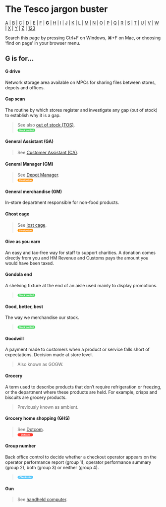 # The Tesco jargon buster

[A](a.md) | [B](b.md) | [C](c.md) | [D](d.md) | [E](e.md) | [F](f.md) | [**G**](g.md) | [H](h.md) | [I](i.md) | [J](j.md) | [K](k.md) | [L](l.md) | [M](m.md) | [N](n.md) | [O](o.md) | [P](p.md) | [Q](q.md) | [R](r.md) | [S](s.md) | [T](t.md) | [U](u.md) | [V](v.md) | [W](w.md) | [X](x.md) | [Y](y.md) | [Z](z.md) | [123](123.md)

Search this page by pressing Ctrl+F on Windows, ⌘+F on Mac, or choosing ‘find on page’ in your browser menu.

## G is for…

#### G drive
Network storage area available on MPCs for sharing files between stores, depots and offices.

#### Gap scan
The routine by which stores register and investigate any gap (out of stock) to establish why it is a gap.  
> See also [out of stock (TOS)](o.md#out-of-stock-tos).  
> ![Stock control](assets/images/tag-stockcontrol.png)

#### General Assistant (GA)
> See [Customer Assistant (CA)](c.md#customer-assistant-ca).

#### General Manager (GM)
> See [Depot Manager](d.md#depot-manager).  
> ![Distribution](assets/images/tag-distribution.png)

#### General merchandise (GM)
In-store department responsible for non-food products.

#### Ghost cage
> See [lost cage](l.md#lost-cage).  
> ![Distribution](assets/images/tag-distribution.png)

#### Give as you earn
An easy and tax-free way for staff to support charities. A donation comes directly from you and HM Revenue and Customs pays the amount you would have been taxed.

#### Gondola end
A shelving fixture at the end of an aisle used mainly to display promotions.  
> ![Stock control](assets/images/tag-stockcontrol.png)

#### Good, better, best
The way we merchandise our stock.  
> ![Stock control](assets/images/tag-stockcontrol.png)

#### Goodwill
A payment made to customers when a product or service falls short of expectations. Decision made at store level.
> Also known as GOGW.

#### Grocery
A term used to describe products that don’t require refrigeration or freezing, or the department where these products are held. For example, crisps and biscuits are grocery products.
> Previously known as ambient.

#### Grocery home shopping (GHS)
> See [Dotcom](d.md#dotcom).  
> ![Dotcom](assets/images/tag-dotcom.png)

#### Group number
Back office control to decide whether a checkout operator appears on the operator performance report (group 1), operator performance summary (group 2), both (group 3) or neither (group 4).  
> ![Checkouts](assets/images/tag-checkouts.png)

#### Gun
> See [handheld computer](h.md#handheld-computer).
